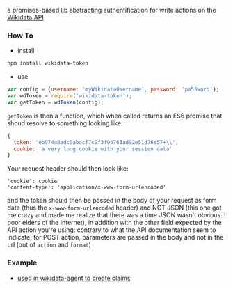 a promises-based lib abstracting authentification for write actions on the [Wikidata API](https://www.wikidata.org/w/api.php)

### How To

* install
```bash
npm install wikidata-token
```

* use
```javascript
var config = {username: 'myWikidataUsername', password: 'pa55word'};
var wdToken = require('wikidata-token');
var getToken = wdToken(config);

```

`getToken` is then a function, which when called returns an ES6 promise that shoud resolve to something looking like:
```javascript
{
  token: 'eb974a8adc9abacf7c9f3f94763ad92e51d76e57+\\',
  cookie: 'a very long cookie with your session data'
}
```

Your request header should then look like:
```
'cookie': cookie
'content-type': 'application/x-www-form-urlencoded'
```
and the token should then be passed in the body of your request as form data (thus the `x-www-form-urlencoded` header) and NOT ~~JSON~~ (this one got me crazy and made me realize that there was a time JSON wasn't obvious..! poor elders of the Internet), in addition with the other field expected by the API action you're using: contrary to what the API documentation seem to indicate, for POST action, parameters are passed in the body and not in the url (out of `action` and `format`)

### Example

* [used in wikidata-agent to create claims](https://github.com/maxlath/wikidata-agent/blob/master/server/lib/create_claim.coffee)